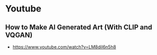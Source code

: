 # Youtube

## How to Make AI Generated Art (With CLIP and VQGAN)
* https://www.youtube.com/watch?v=LM8dil6n5h8
